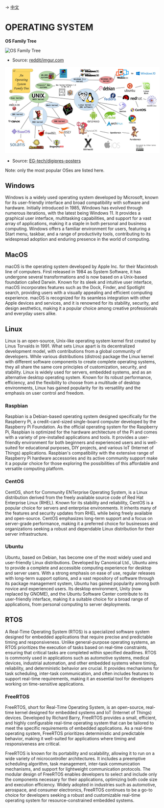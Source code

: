 -> [中文](/DEVENV/OS/os-cn.md)

# OPERATING SYSTEM
**OS Family Tree**

![OS Family Tree](https://external-preview.redd.it/qZ5k2xhPjTj8el_KMqBYxgPHyxrVeibqQ2Yrwy49NBM.png?auto=webp&s=f79618f627f8913fbbb490e0734f1a4491c0ba62)
- Source: [reddit/imgur.com](https://imgur.com/EpT5Pwf)

![OS Family Tree](https://raw.githubusercontent.com/EG-tech/digipres-posters/master/OS_kernel_timeline.jpg)
- Source: [EG-tech/digipres-posters](https://github.com/EG-tech/digipres-posters.git)

Note: only the most popular OSes are listed here.

## Windows
Windows is a widely used operating system developed by Microsoft, known for its user-friendly interface and broad compatibility with software and hardware. Initially introduced in 1985, Windows has evolved through numerous iterations, with the latest being Windows 11. It provides a graphical user interface, multitasking capabilities, and support for a vast array of applications, making it a staple in both personal and business computing. Windows offers a familiar environment for users, featuring a Start menu, taskbar, and a range of productivity tools, contributing to its widespread adoption and enduring presence in the world of computing.

## MacOS
macOS is the operating system developed by Apple Inc. for their Macintosh line of computers. First released in 1984 as System Software, it has undergone several transformations and is now based on a Unix-based foundation called Darwin. Known for its sleek and intuitive user interface, macOS incorporates features such as the Dock, Finder, and Spotlight search, providing users with a visually appealing and efficient computing experience. macOS is recognized for its seamless integration with other Apple devices and services, and it is renowned for its stability, security, and design aesthetics, making it a popular choice among creative professionals and everyday users alike.

## Linux
Linux is an open-source, Unix-like operating system kernel first created by Linus Torvalds in 1991. What sets Linux apart is its decentralized development model, with contributions from a global community of developers. While various distributions (distros) package the Linux kernel with different software components to create complete operating systems, they all share the same core principles of customization, security, and stability. Linux is widely used for servers, embedded systems, and as an alternative desktop operating system. Known for its robust performance, efficiency, and the flexibility to choose from a multitude of desktop environments, Linux has gained popularity for its versatility and the emphasis on user control and freedom.

### Raspbian
Raspbian is a Debian-based operating system designed specifically for the Raspberry Pi, a credit-card-sized single-board computer developed by the Raspberry Pi Foundation. As the official operating system for the Raspberry Pi, Raspbian is optimized for the hardware architecture of the Pi and comes with a variety of pre-installed applications and tools. It provides a user-friendly environment for both beginners and experienced users and is well-suited for educational purposes, DIY projects, and various IoT (Internet of Things) applications. Raspbian's compatibility with the extensive range of Raspberry Pi hardware accessories and its active community support make it a popular choice for those exploring the possibilities of this affordable and versatile computing platform.

### CentOS
CentOS, short for Community ENTerprise Operating System, is a Linux distribution derived from the freely available source code of Red Hat Enterprise Linux (RHEL). Known for its stability and reliability, CentOS is a popular choice for servers and enterprise environments. It inherits many of the features and security updates from RHEL while being freely available and open-source. CentOS emphasizes long-term support and a focus on server-grade performance, making it a preferred choice for businesses and organizations seeking a robust and dependable Linux distribution for their server infrastructure.

### Ubuntu
Ubuntu, based on Debian, has become one of the most widely used and user-friendly Linux distributions. Developed by Canonical Ltd., Ubuntu aims to provide a complete and accessible computing experience for desktop and server users. With a strong emphasis on ease of use, regular releases with long-term support options, and a vast repository of software through its package management system, Ubuntu has gained popularity among both novice and experienced users. Its desktop environment, Unity (now replaced by GNOME), and the Ubuntu Software Center contribute to its user-friendly interface, making it a suitable choice for a broad range of applications, from personal computing to server deployments.

## RTOS
A Real-Time Operating System (RTOS) is a specialized software system designed for embedded applications that require precise and predictable timing and responsiveness. Unlike general-purpose operating systems, an RTOS prioritizes the execution of tasks based on real-time constraints, ensuring that critical tasks are completed within specified deadlines. RTOS is commonly used in applications such as automotive systems, medical devices, industrial automation, and other embedded systems where timing, reliability, and deterministic behavior are crucial. It provides mechanisms for task scheduling, inter-task communication, and often includes features to support real-time requirements, making it an essential tool for developers working on time-sensitive applications.

### FreeRTOS
FreeRTOS, short for Real-Time Operating System, is an open-source, real-time kernel designed for embedded systems and IoT (Internet of Things) devices. Developed by Richard Barry, FreeRTOS provides a small, efficient, and highly configurable real-time operating system that can be tailored to meet the specific requirements of embedded applications. As a real-time operating system, FreeRTOS prioritizes deterministic and predictable behavior, making it well-suited for applications where timing and responsiveness are critical.

FreeRTOS is known for its portability and scalability, allowing it to run on a wide variety of microcontroller architectures. It includes a preemptive scheduling algorithm, task management, inter-task communication mechanisms, and support for lightweight communication protocols. The modular design of FreeRTOS enables developers to select and include only the components necessary for their applications, optimizing both code size and execution efficiency. Widely adopted in industries such as automotive, aerospace, and consumer electronics, FreeRTOS continues to be a go-to choice for developers seeking a robust and customizable real-time operating system for resource-constrained embedded systems.

